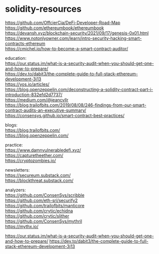# solidity-resources

https://github.com/OffcierCia/DeFi-Developer-Road-Map<br/>
https://github.com/ethereumbook/ethereumbook<br/>
https://devansh.xyz/blockchain-security/2021/09/17/genesis-0x01.html<br/>
https://www.notonlyowner.com/learn/intro-security-hacking-smart-contracts-ethereum<br/>
https://cmichel.io/how-to-become-a-smart-contract-auditor/<br/>

education:<br/>
https://our.status.im/what-is-a-security-audit-when-you-should-get-one-and-how-to-prepare/<br/>
https://dev.to/dabit3/the-complete-guide-to-full-stack-ethereum-development-3j13<br/>
https://yos.io/articles/<br/>
https://blog.openzeppelin.com/deconstructing-a-solidity-contract-part-i-introduction-832efd2d7737/<br/>
https://medium.com/@jeancvllr<br/>
https://blog.trailofbits.com/2019/08/08/246-findings-from-our-smart-contract-audits-an-executive-summary/<br/>
https://consensys.github.io/smart-contract-best-practices/<br/>

blogs:<br/>
https://blog.trailofbits.com/<br/>
https://blog.openzeppelin.com/<br/>

practice:<br/>
https://www.damnvulnerabledefi.xyz/<br/>
https://capturetheether.com/<br/>
https://cryptozombies.io/<br/>

newsletters:<br/>
https://secureum.substack.com/<br/>
https://blockthreat.substack.com/<br/>

analyzers:<br/>
https://github.com/ConsenSys/scribble<br/>
https://github.com/eth-sri/securify2<br/>
https://github.com/trailofbits/manticore<br/>
https://github.com/crytic/echidna<br/>
https://github.com/crytic/slither<br/>
https://github.com/ConsenSys/mythril<br/>
https://mythx.io/<br/>


https://our.status.im/what-is-a-security-audit-when-you-should-get-one-and-how-to-prepare/
https://dev.to/dabit3/the-complete-guide-to-full-stack-ethereum-development-3j13
